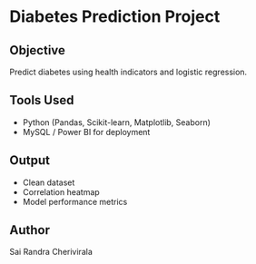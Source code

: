 
# Diabetes Prediction Project

## Objective
Predict diabetes using health indicators and logistic regression.

## Tools Used
- Python (Pandas, Scikit-learn, Matplotlib, Seaborn)
- MySQL / Power BI for deployment

## Output
- Clean dataset
- Correlation heatmap
- Model performance metrics

## Author
Sai Randra Cherivirala
